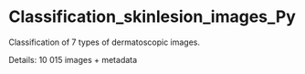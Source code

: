 # Classification_skinlesion_images_Py

Classification of 7 types of dermatoscopic images.

Details: 10 015 images + metadata
